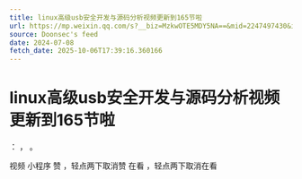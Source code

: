```yaml
---
title: linux高级usb安全开发与源码分析视频更新到165节啦
url: https://mp.weixin.qq.com/s?__biz=MzkwOTE5MDY5NA==&mid=2247497430&idx=1&sn=b851072c6c2ff435199a78f460af6058
source: Doonsec's feed
date: 2024-07-08
fetch_date: 2025-10-06T17:39:16.360166
---
```


# linux高级usb安全开发与源码分析视频更新到165节啦

：
，
。

视频
小程序
赞
，轻点两下取消赞
在看
，轻点两下取消在看